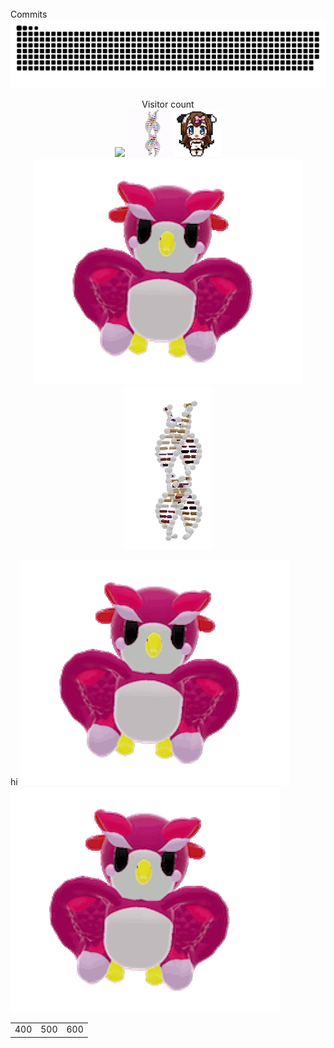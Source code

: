
<br/>
Commits
<a href=#><img src="contributions.svg"></a>
<p align="center"> 
  Visitor count<br>
  <img src="https://profile-counter.glitch.me/mollybeach/count.svg" />
  <img src="./spv.gif"/>
  <img src="./assets/cowpic.png" width="75" height="75"/>
  <img src="./assets/owl.gif"/>
  <img src="./assets/gene.gif"/>

  </p>
  
  <table style="border: 1px none">
  <tr style="border-style: none">
    hi
     <img src="./assets/owl.gif"/>
     <img src="./assets/owl.gif"/>
  </tr>
  <tr style="border-style: none">
    <td style="border-style: none">400</td>
    <td style="border-style: none">500</td>
    <td style="border-style: none">600</td>
  </tr>
</table>

